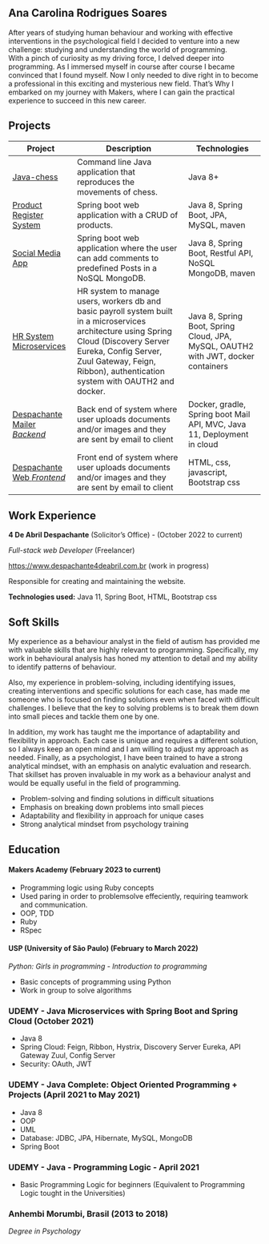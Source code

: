 ## Ana Carolina Rodrigues Soares

After years of studying human behaviour and working with effective interventions in the psychological field  I decided to venture into a new challenge: studying and understanding the world of programming.  
With a pinch of curiosity as my driving force, I delved deeper into programming. As I immersed myself in course after course I became convinced that I found myself. Now I only needed to dive right in to become a professional in this exciting and mysterious new field. That’s Why I embarked on my journey with Makers, where I can gain the practical experience to succeed in this new career.


## Projects

| Project                 | Description                  | Technologies    | 
|-------------------------|------------------------------|-----------------|
| [Java-chess](https://github.com/carolrs/chess-system)            | Command line Java application that reproduces the movements of chess. | Java 8+ |
| [Product Register System](https://github.com/carolrs/project-register) | Spring boot web application with a CRUD of products.                  | Java 8, Spring Boot, JPA, MySQL, maven |
| [Social Media App](https://github.com/carolrs/social-media-mongo)        | Spring boot web application where the user can add comments to predefined Posts in a NoSQL MongoDB.                                                                                         | Java 8, Spring Boot, Restful API, NoSQL MongoDB, maven |
| [HR System Microservices](https://github.com/carolrs/ms-project) | HR system to manage users, workers db and basic payroll system built in a microservices architecture using Spring Cloud (Discovery Server Eureka, Config Server, Zuul Gateway, Feign, Ribbon), authentication system with OAUTH2 and docker.   | Java 8, Spring Boot, Spring Cloud, JPA, MySQL, OAUTH2 with JWT, docker containers |
|[Despachante Mailer _Backend_](https://github.com/carolrs/despachante-mailer) | Back end of system where user uploads documents and/or images and they are sent by email to client | Docker, gradle, Spring boot Mail API, MVC, Java 11, Deployment in cloud |
|[Despachante Web _Frontend_](https://github.com/carolrs/despacho-website) | Front end of system where user uploads documents and/or images and they are sent by email to client | HTML, css, javascript, Bootstrap css  |



## Work Experience

**4 De Abril Despachante** (Solicitor’s Office) - (October 2022 to current)

_Full-stack web Developer_ (Freelancer)

https://www.despachante4deabril.com.br (work in progress)

Responsible for creating and maintaining the website.

**Technologies used:** Java 11, Spring Boot, HTML, Bootstrap css


## Soft Skills

My experience as a behaviour analyst in the field of autism has provided me with valuable skills that are highly relevant to programming. Specifically, my work in behavioural analysis has honed my attention to detail and my ability to identify patterns of behaviour. 

Also, my experience in problem-solving, including identifying issues, creating interventions and specific solutions for each case, has made me someone who is focused on finding solutions even when faced with difficult challenges. I believe that the key to solving problems is to break them down into small pieces and tackle them one by one.

In addition, my work has taught me the importance of adaptability and flexibility in approach. Each case is unique and requires a different solution, so I always keep an open mind and I am willing to adjust my approach as needed. Finally, as a psychologist, I have been trained to have a strong analytical mindset, with an emphasis on analytic evaluation and research. That skillset has proven invaluable in my work as a behaviour analyst and would be equally useful in the field of programming.


* Problem-solving and finding solutions in difficult situations
* Emphasis on breaking down problems into small pieces
* Adaptability and flexibility in approach for unique cases
* Strong analytical mindset from psychology training


## Education

#### Makers Academy (February 2023 to current)
- Programming logic using Ruby concepts
- Used paring in order to problemsolve effeciently, requiring teamwork and communication.
- OOP, TDD
- Ruby
- RSpec


#### USP (University of São Paulo) (February to March 2022)
_Python: Girls in programming -  Introduction to programming_ 
- Basic concepts of programming using Python
- Work in group to solve algorithms


### UDEMY - Java Microservices with Spring Boot and Spring Cloud (October 2021)
- Java 8
- Spring Cloud: Feign, Ribbon, Hystrix, Discovery Server Eureka, API Gateway Zuul, Config Server
- Security: OAuth, JWT

### UDEMY - Java Complete: Object Oriented Programming + Projects (April 2021 to May 2021)
- Java 8
- OOP
- UML
- Database: JDBC, JPA, Hibernate, MySQL, MongoDB
- Spring Boot


### UDEMY - Java - Programming Logic - April 2021
- Basic Programming Logic for beginners (Equivalent to Programming Logic tought in the Universities)


### Anhembi Morumbi, Brasil (2013 to 2018) 
_Degree in Psychology_
